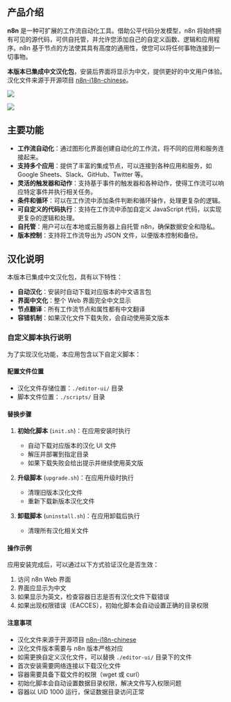 ## 产品介绍

**n8n** 是一种可扩展的工作流自动化工具。借助公平代码分发模型，n8n 将始终拥有可见的源代码，可供自托管，并允许您添加自己的自定义函数、逻辑和应用程序。n8n 基于节点的方法使其具有高度的通用性，使您可以将任何事物连接到一切事物。

**本版本已集成中文汉化包**，安装后界面将显示为中文，提供更好的中文用户体验。汉化文件来源于开源项目 [n8n-i18n-chinese](https://github.com/other-blowsnow/n8n-i18n-chinese)。

![](https://cdn.jsdelivr.net/gh/xiaoY233/PicList@main/public/assets/n8n-zh.png)

![](https://img.shields.io/badge/Copyright-arch3rPro-ff9800?style=flat&logo=github&logoColor=white)

## 主要功能

- **工作流自动化**：通过图形化界面创建自动化的工作流，将不同的应用和服务连接起来。
- **支持多个应用**：提供了丰富的集成节点，可以连接到各种应用和服务，如 Google Sheets、Slack、GitHub、Twitter 等。
- **灵活的触发器和动作**：支持基于事件的触发器和各种动作，使得工作流可以响应特定事件并执行相关任务。
- **条件和循环**：可以在工作流中添加条件判断和循环操作，处理更复杂的逻辑。
- **可自定义的代码执行**：支持在工作流中添加自定义 JavaScript 代码，以实现更复杂的逻辑和处理。
- **自托管**：用户可以在本地或云服务器上自托管 n8n，确保数据安全和隐私。
- **版本控制**：支持将工作流导出为 JSON 文件，以便版本控制和备份。

## 汉化说明

本版本已集成中文汉化包，具有以下特性：

- **自动汉化**：安装时自动下载对应版本的中文语言包
- **界面中文化**：整个 Web 界面完全中文显示
- **节点翻译**：所有工作流节点和属性都有中文翻译
- **容错机制**：如果汉化文件下载失败，会自动使用英文版本

### 自定义脚本执行说明

为了实现汉化功能，本应用包含以下自定义脚本：

#### 配置文件位置
- 汉化文件存储位置：`./editor-ui/` 目录
- 脚本文件位置：`./scripts/` 目录

#### 替换步骤
1. **初始化脚本** (`init.sh`)：在应用安装时执行
   - 自动下载对应版本的汉化 UI 文件
   - 解压并部署到指定目录
   - 如果下载失败会给出提示并继续使用英文版

2. **升级脚本** (`upgrade.sh`)：在应用升级时执行
   - 清理旧版本汉化文件
   - 重新下载新版本汉化文件

3. **卸载脚本** (`uninstall.sh`)：在应用卸载后执行
   - 清理所有汉化相关文件

#### 操作示例
应用安装完成后，可以通过以下方式验证汉化是否生效：
1. 访问 n8n Web 界面
2. 界面应显示为中文
3. 如果显示为英文，检查容器日志是否有汉化文件下载错误
4. 如果出现权限错误（EACCES），初始化脚本会自动设置正确的目录权限

#### 注意事项
- 汉化文件来源于开源项目 [n8n-i18n-chinese](https://github.com/other-blowsnow/n8n-i18n-chinese)
- 汉化文件版本需要与 n8n 版本严格对应
- 如需更换自定义汉化文件，可以替换 `./editor-ui/` 目录下的文件
- 首次安装需要网络连接以下载汉化文件
- 容器需要具备下载文件的权限（wget 或 curl）
- 初始化脚本会自动设置数据目录权限，解决文件写入权限问题
- 容器以 UID 1000 运行，保证数据目录访问正常
